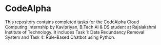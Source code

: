# CodeAlpha
This repository contains completed tasks for the CodeAlpha Cloud Computing Internship by Kavipriyan, B.Tech AI &amp; DS student at Rajalakshmi Institute of Technology. It includes Task 1: Data Redundancy Removal System and Task 4: Rule-Based Chatbot using Python.
